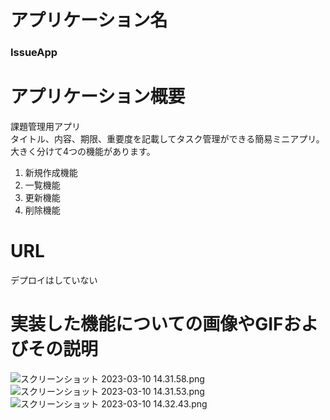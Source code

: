 # アプリケーション名
### IssueApp
# アプリケーション概要
課題管理用アプリ   
タイトル、内容、期限、重要度を記載してタスク管理ができる簡易ミニアプリ。   
大きく分けて4つの機能があります。
1.  新規作成機能
2. 一覧機能
3. 更新機能
4. 削除機能

# URL
デプロイはしていない

# 実装した機能についての画像やGIFおよびその説明
![スクリーンショット 2023-03-10 14.31.58.png](..%2F..%2FDesktop%2F%E3%82%B9%E3%82%AF%E3%83%AA%E3%83%BC%E3%83%B3%E3%82%B7%E3%83%A7%E3%83%83%E3%83%88%202023-03-10%2014.31.58.png)
![スクリーンショット 2023-03-10 14.31.53.png](..%2F..%2FDesktop%2F%E3%82%B9%E3%82%AF%E3%83%AA%E3%83%BC%E3%83%B3%E3%82%B7%E3%83%A7%E3%83%83%E3%83%88%202023-03-10%2014.31.53.png)
![スクリーンショット 2023-03-10 14.32.43.png](..%2F..%2FDesktop%2F%E3%82%B9%E3%82%AF%E3%83%AA%E3%83%BC%E3%83%B3%E3%82%B7%E3%83%A7%E3%83%83%E3%83%88%202023-03-10%2014.32.43.png)